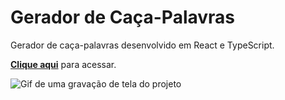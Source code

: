# Gerador de Caça-Palavras

Gerador de caça-palavras desenvolvido em React e TypeScript.

**[Clique aqui](https://gsantiago.github.io/gerador-caca-palavras/)** para acessar.

![Gif de uma gravação de tela do projeto](screen.gif)

